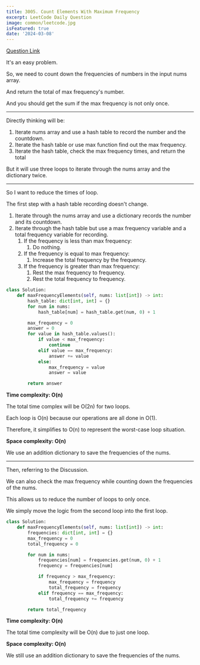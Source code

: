 ```yaml
---
title: 3005. Count Elements With Maximum Frequency
excerpt: LeetCode Daily Question
image: common/leetcode.jpg
isFeatured: true
date: '2024-03-08'
---
```


[Question Link](https://leetcode.com/problems/count-elements-with-maximum-frequency/description/)

It's an easy problem.

So, we need to count down the frequencies of numbers in the input nums array.

And return the total of max frequency's number.

And you should get the sum if the max frequency is not only once.

---

Directly thinking will be:

1. Iterate nums array and use a hash table to record the number and the countdown.
2. Iterate the hash table or use max function find out the max frequency.
3. Iterate the hash table, check the max frequency times, and return the total

But it will use three loops to iterate through the nums array and the dictionary twice.

---

So I want to reduce the times of loop.

The first step with a hash table recording doesn't change.

1. Iterate through the nums array and use a dictionary records the number and its countdown.
2. Iterate through the hash table but use a max frequency variable and a total frequency variable for recording.
   1. If the frequency is less than max frequency:
      1. Do nothing.
   2. If the frequency is equal to max frequency:
      1. Increase the total frequency by the frequency.
   3. If the frequency is greater than max frequency:
      1. Rest the max frequency to frequency.
      2. Rest the total frequency to frequency.

```python
class Solution:
    def maxFrequencyElements(self, nums: list[int]) -> int:
        hash_table: dict[int, int] = {}
        for num in nums:
            hash_table[num] = hash_table.get(num, 0) + 1

        max_frequency = 0
        answer = 0
        for value in hash_table.values():
            if value < max_frequency:
                continue
            elif value == max_frequency:
                answer += value
            else:
                max_frequency = value
                answer = value

        return answer
```

**Time complexity: O(n)**

The total time complex will be O(2n) for two loops.

Each loop is O(n) because our operations are all done in O(1).

Therefore, it simplifies to O(n) to represent the worst-case loop situation.

**Space complexity: O(n)**

We use an addition dictionary to save the frequencies of the nums.

---

Then, referring to the Discussion.

We can also check the max frequency while counting down the frequencies of the nums.

This allows us to reduce the number of loops to only once.

We simply move the logic from the second loop into the first loop.

```python
class Solution:
    def maxFrequencyElements(self, nums: list[int]) -> int:
        frequencies: dict[int, int] = {}
        max_frequency = 0
        total_frequency = 0

        for num in nums:
            frequencies[num] = frequencies.get(num, 0) + 1
            frequency = frequencies[num]

            if frequency > max_frequency:
                max_frequency = frequency
                total_frequency = frequency
            elif frequency == max_frequency:
                total_frequency += frequency

        return total_frequency
```

**Time complexity: O(n)**

The total time complexity will be O(n) due to just one loop.

**Space complexity: O(n)**

We still use an addition dictionary to save the frequencies of the nums.
